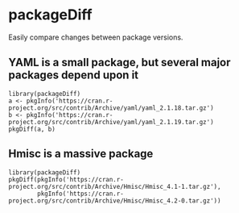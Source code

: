 # packageDiff
Easily compare changes between package versions.

## YAML is a small package, but several major packages depend upon it

```
library(packageDiff)
a <- pkgInfo('https://cran.r-project.org/src/contrib/Archive/yaml/yaml_2.1.18.tar.gz')
b <- pkgInfo('https://cran.r-project.org/src/contrib/Archive/yaml/yaml_2.1.19.tar.gz')
pkgDiff(a, b)
```

## Hmisc is a massive package

```
library(packageDiff)
pkgDiff(pkgInfo('https://cran.r-project.org/src/contrib/Archive/Hmisc/Hmisc_4.1-1.tar.gz'),
        pkgInfo('https://cran.r-project.org/src/contrib/Archive/Hmisc/Hmisc_4.2-0.tar.gz'))
```
